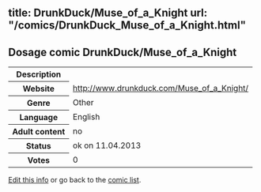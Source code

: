 title: DrunkDuck/Muse_of_a_Knight
url: "/comics/DrunkDuck_Muse_of_a_Knight.html"
---
Dosage comic DrunkDuck/Muse_of_a_Knight
-----------------------------------------

<table class="comicinfo">
<tr>
<th>Description</th><td></td>
</tr>
<tr>
<th>Website</th><td><a href="http://www.drunkduck.com/Muse_of_a_Knight/">http://www.drunkduck.com/Muse_of_a_Knight/</a></td>
</tr>
<tr>
<th>Genre</th><td>Other</td>
</tr>
<tr>
<th>Language</th><td>English</td>
</tr>
<tr>
<th>Adult content</th><td>no</td>
</tr>
<tr>
<th>Status</th><td>ok on 11.04.2013</td>
</tr>
<tr>
<th>Votes</th><td>0</div></td>
</tr>
</table>

[Edit this info](/comics/DrunkDuck_Muse_of_a_Knight_edit.html) or go back to the [comic list](../comic-index.html).

